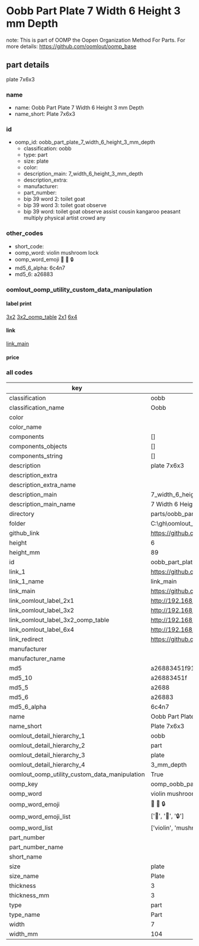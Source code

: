 # Oobb Part Plate 7 Width 6 Height 3 mm Depth  

note: This is part of OOMP the Oopen Organization Method For Parts. For more details: https://github.com/oomlout/oomp_base

##  part details
  



plate 7x6x3



### name
* name: Oobb Part Plate 7 Width 6 Height 3 mm Depth
* name_short: Plate 7x6x3 
### id
* oomp_id: oobb_part_plate_7_width_6_height_3_mm_depth
  * classification: oobb
  * type: part
  * size: plate
  * color: 
  * description_main: 7_width_6_height_3_mm_depth
  * description_extra: 
  * manufacturer: 
  * part_number: 
  * bip 39 word 2: toilet goat
  * bip 39 word 3: toilet goat observe
  * bip 39 word: toilet goat observe assist cousin kangaroo peasant multiply physical artist crowd any

### other_codes
* short_code: 
* oomp_word: violin mushroom lock
* oomp_word_emoji :violin: :mushroom: :lock:
* md5_6_alpha: 6c4n7
* md5_6: a26883






### oomlout_oomp_utility_custom_data_manipulation
#### label print
[3x2](http://192.168.1.245:1112/?label=oomp%206c4n7)
[3x2_oomp_table](http://192.168.1.108:1112/?label=oomp%206c4n7)
[2x1](http://192.168.1.242:1112/?label=oomp%206c4n7)
[6x4](http://192.168.1.55:1112/?label=oomp%206c4n7)    

#### link

[link_main](https://github.com/oomlout/oomlout_oobb_version_4_generated_parts/tree/main/navigation_oomp/oobb/part/plate/7_width_6_height_3_mm_depth/part)                              

#### price







### all codes 
| key | value |  
| --- | --- |  
| classification | oobb |  
| classification_name | Oobb |  
| color |  |  
| color_name |  |  
| components | [] |  
| components_objects | [] |  
| components_string | [] |  
| description | plate 7x6x3 |  
| description_extra |  |  
| description_extra_name |  |  
| description_main | 7_width_6_height_3_mm_depth |  
| description_main_name | 7 Width 6 Height 3 mm Depth |  
| directory | parts/oobb_part_plate_7_width_6_height_3_mm_depth |  
| folder | C:\gh\oomlout_oobb_version_4_generated_parts\parts\oobb_part_plate_7_width_6_height_3_mm_depth |  
| github_link | https://github.com/oomlout/oomlout_oomp_part_src/tree/main/parts/oobb_part_plate_7_width_6_height_3_mm_depth |  
| height | 6 |  
| height_mm | 89 |  
| id | oobb_part_plate_7_width_6_height_3_mm_depth |  
| link_1 | https://github.com/oomlout/oomlout_oobb_version_4_generated_parts/tree/main/navigation_oomp/oobb/part/plate/7_width_6_height_3_mm_depth/part |  
| link_1_name | link_main |  
| link_main | https://github.com/oomlout/oomlout_oobb_version_4_generated_parts/tree/main/navigation_oomp/oobb/part/plate/7_width_6_height_3_mm_depth/part |  
| link_oomlout_label_2x1 | http://192.168.1.242:1112/?label=oomp%206c4n7 |  
| link_oomlout_label_3x2 | http://192.168.1.245:1112/?label=oomp%206c4n7 |  
| link_oomlout_label_3x2_oomp_table | http://192.168.1.108:1112/?label=oomp%206c4n7 |  
| link_oomlout_label_6x4 | http://192.168.1.55:1112/?label=oomp%206c4n7 |  
| link_redirect | https://github.com/oomlout/oomlout_oobb_version_4_generated_parts/tree/main/parts/oobb_plate_07_06_03 |  
| manufacturer |  |  
| manufacturer_name |  |  
| md5 | a26883451f917445e618b0dd30d9071e |  
| md5_10 | a26883451f |  
| md5_5 | a2688 |  
| md5_6 | a26883 |  
| md5_6_alpha | 6c4n7 |  
| name | Oobb Part Plate 7 Width 6 Height 3 mm Depth |  
| name_short | Plate 7x6x3  |  
| oomlout_detail_hierarchy_1 | oobb |  
| oomlout_detail_hierarchy_2 | part |  
| oomlout_detail_hierarchy_3 | plate |  
| oomlout_detail_hierarchy_4 | 3_mm_depth |  
| oomlout_oomp_utility_custom_data_manipulation | True |  
| oomp_key | oomp_oobb_part_plate_7_width_6_height_3_mm_depth |  
| oomp_word | violin mushroom lock |  
| oomp_word_emoji | :violin: :mushroom: :lock: |  
| oomp_word_emoji_list | [':violin:', ':mushroom:', ':lock:'] |  
| oomp_word_list | ['violin', 'mushroom', 'lock'] |  
| part_number |  |  
| part_number_name |  |  
| short_name |  |  
| size | plate |  
| size_name | Plate |  
| thickness | 3 |  
| thickness_mm | 3 |  
| type | part |  
| type_name | Part |  
| width | 7 |  
| width_mm | 104 |  
